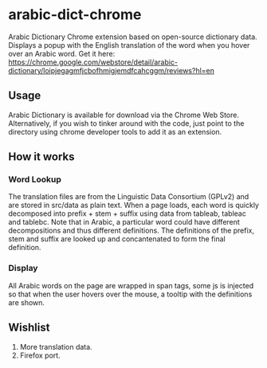 # arabic-dict-chrome
Arabic Dictionary Chrome extension based on open-source dictionary data.
Displays a popup with the English translation of the word when you hover over an Arabic word.
Get it here: https://chrome.google.com/webstore/detail/arabic-dictionary/loipjegagmfjcbofhmigjemdfcahcggm/reviews?hl=en

## Usage

Arabic Dictionary is available for download via the Chrome Web Store. Alternatively, if you wish to tinker around with the code, 
just point to the directory using chrome developer tools to add it as an extension.


## How it works

### Word Lookup
The translation files are from the Linguistic Data Consortium (GPLv2) and are stored in src/data as plain text. When a page loads, 
each word is quickly decomposed into prefix + stem + suffix using data from tableab, tableac and tablebc. Note that in Arabic, a particular word could have different decompositions and thus different definitions.
The definitions of the prefix, stem and suffix are looked up and concantenated to form the final definition.

### Display
All Arabic words on the page are wrapped in span tags, some js is injected so that when the user hovers over the mouse, a tooltip with the definitions are shown.

## Wishlist
1. More translation data.
2. Firefox port.


